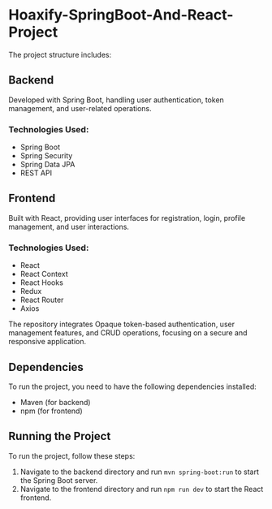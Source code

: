 # Hoaxify-SpringBoot-And-React-Project

The project structure includes:

## Backend
Developed with Spring Boot, handling user authentication, token management, and user-related operations.

### Technologies Used:
- Spring Boot
- Spring Security
- Spring Data JPA
- REST API

## Frontend
Built with React, providing user interfaces for registration, login, profile management, and user interactions.

### Technologies Used:
- React
- React Context
- React Hooks
- Redux
- React Router
- Axios

The repository integrates Opaque token-based authentication, user management features, and CRUD operations, focusing on a secure and responsive application.

## Dependencies
To run the project, you need to have the following dependencies installed:
- Maven (for backend)
- npm (for frontend)

## Running the Project
To run the project, follow these steps:
1. Navigate to the backend directory and run `mvn spring-boot:run` to start the Spring Boot server.
2. Navigate to the frontend directory and run `npm run dev` to start the React frontend.

